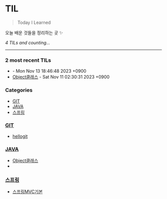 # TIL
> Today I Learned

오늘 배운 것들을 정리하는 곳 ✨


_4 TILs and counting..._

---

### 2 most recent TILs

- [](JAVA/String관련.md) - Mon Nov 13 18:46:48 2023 +0900
- [Object클래스](JAVA/Object클래스.md) - Sat Nov 11 02:30:31 2023 +0900

### Categories

- [GIT](#GIT)
- [JAVA](#JAVA)
- [스프링](#스프링)

### [GIT](#GIT)
- [hellogit](GIT/hellogit.md)

### [JAVA](#JAVA)
- [Object클래스](JAVA/Object클래스.md)
- [](JAVA/String관련.md)

### [스프링](#스프링)
- [스프링MVC기본](스프링/스프링MVC기본.md)


